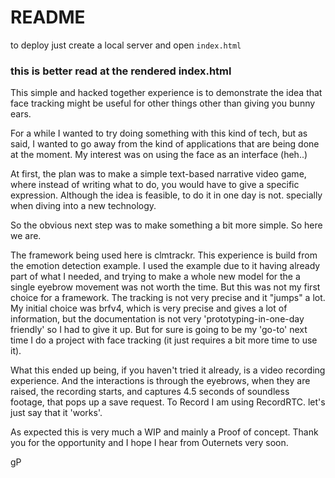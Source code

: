# README

to deploy just create a local server and open `index.html`

### this is better read at the rendered index.html

This simple and hacked together experience is to demonstrate the idea that face tracking might be useful for other things other than giving you bunny ears.

For a while I wanted to try doing something with this kind of tech, but as said, I wanted to go away from the kind of applications that are being done at the moment. My interest was on using the face as an interface (heh..)

At first, the plan was to make a simple text-based narrative video game, where instead of writing what to do, you would have to give a specific expression. Although the idea is feasible, to do it in one day is not. specially when diving into a new technology.

So the obvious next step was to make something a bit more simple. So here we are.

The framework being used here is clmtrackr. This experience is build from the emotion detection example. I used the example due to it having already part of what I needed, and trying to make a whole new model for the a single eyebrow movement was not worth the time.
But this was not my first choice for a framework. The tracking is not very precise and it "jumps" a lot. My initial choice was brfv4, which is very precise and gives a lot of information, but the documentation is not very 'prototyping-in-one-day friendly' so I had to give it up. But for sure is going to be my 'go-to' next time I do a project with face tracking (it just requires a bit more time to use it).

What this ended up being, if you haven't tried it already, is a video recording experience. And the interactions is through the eyebrows, when they are raised, the recording starts, and captures 4.5 seconds of soundless footage, that pops up a save request.
To Record I am using RecordRTC. let's just say that it 'works'.

As expected this is very much a WIP and mainly a Proof of concept. Thank you for the opportunity and I hope I hear from Outernets very soon.

gP
